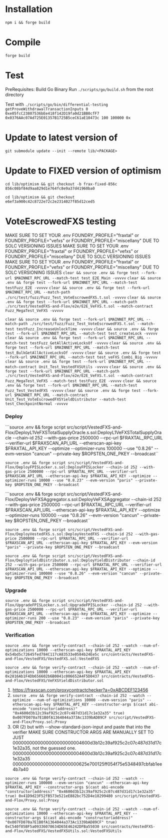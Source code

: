 # Installation
`npm i && forge build`

# Compile
`forge build`

# Test
PreRequisites: Build Go Binary
Run `./scripts/go/build.sh` from the root directory

Test with `./scripts/go/bin/differential-testing getProveWithdrawalTransactionInputs 0 0xe05fcC23807536bEe418f142D19fa0d21BB0cfF7 0x0376AAc07Ad725E01357B1725B5ceC61aE10473c 100 100000 0x`

# Update to latest version of <PACKAGE>
`git submodule update --init --remote lib/<PACKAGE>`

# Update to FIXED version of optimism
`cd lib/optimism && git checkout -b frax-fixed-856c 856c08bf84d9aa829d1e764fc8e9a37d41960ba0`

<!-- After origin/alex/fix-fraxtal-tests -->
`cd lib/optimism && git checkout e6ef3a900c42c8722e72c2e2314027f85d12ced5`

# VoteEscrowedFXS testing
MAKE SURE TO SET YOUR .env FOUNDRY_PROFILE="fraxtal" or FOUNDRY_PROFILE="vefxs" or FOUNDRY_PROFILE="miscellany" DUE TO SOLC VERSIONING ISSUES
MAKE SURE TO SET YOUR .env FOUNDRY_PROFILE="fraxtal" or FOUNDRY_PROFILE="vefxs" or FOUNDRY_PROFILE="miscellany" DUE TO SOLC VERSIONING ISSUES
MAKE SURE TO SET YOUR .env FOUNDRY_PROFILE="fraxtal" or FOUNDRY_PROFILE="vefxs" or FOUNDRY_PROFILE="miscellany" DUE TO SOLC VERSIONING ISSUES
```clear && source .env && forge test --fork-url $MAINNET_RPC_URL --match-test test_E2E_Main -vvvvv```
```clear && source .env && forge test --fork-url $MAINNET_RPC_URL --match-test testFuzz_E2E -vvvvv```
```clear && source .env && forge test --fork-url $MAINNET_RPC_URL --match-path ./src/test/fuzz/Fuzz_Test_VoteEscrowedFXS.t.sol -vvvvv```
```clear && source .env && forge test --fork-url $MAINNET_RPC_URL --match-path ./src/test/VestedFXS-and-Flox/e2e/E2E_VeFXS.t.sol --match-contract Fuzz_MegaTest_VeFXS -vvvvv```

```clear && source .env && forge test --fork-url $MAINNET_RPC_URL --match-path ./src/test/fuzz/Fuzz_Test_VoteEscrowedFXS.t.sol --match-test testFuzz_IncreaseUnlockTime -vvvvv```
```clear && source .env && forge test --fork-url $MAINNET_RPC_URL --match-test test_createLock -vvvvv```
```clear && source .env && forge test --fork-url $MAINNET_RPC_URL --match-test testFuzz_GetAllActiveLocksOf -vvvvv```
```clear && source .env && forge test --fork-url $MAINNET_RPC_URL --match-test test_BulkGetAllActiveLocksOf -vvvvv```
```clear && source .env && forge test --fork-url $MAINNET_RPC_URL --match-test test_veFXS_Combi_Big -vvvvv```
```clear && source .env && forge test --fork-url $MAINNET_RPC_URL --match-contract Unit_Test_VestedFXSUtils -vvvvv```
```clear && source .env && forge test --fork-url $MAINNET_RPC_URL --match-path ./src/test/VestedFXS-and-Flox/e2e/E2E_VeFXS.t.sol --match-contract Fuzz_MegaTest_VeFXS --match-test testFuzz_E2E -vvvvv```
```clear && source .env && forge test --fork-url $MAINNET_RPC_URL --match-test Fuzz_Test_VestedFXS -vvvvv```
```clear && source .env && forge test --fork-url $MAINNET_RPC_URL --match-contract Unit_Test_VoteEscrowedFXSYieldDistributor --match-test test_CheckpointNormal -vvvvv```


### Deploy
```source .env && forge script src/script/VestedFXS-and-Flox/DeployL1VeFXSTotalSupplyOracle.s.sol:DeployL1VeFXSTotalSupplyOracle --chain-id 252 --with-gas-price 2500000 --rpc-url $FRAXTAL_RPC_URL --verifier-url $FRAXSCAN_API_URL --etherscan-api-key $FRAXTAL_API_KEY --optimize --optimizer-runs 100000 --use "0.8.26" --evm-version "cancun" --private-key $ROPSTEN_ONE_PKEY --broadcast``

```source .env && forge script src/script/VestedFXS-and-Flox/DeployFPISLocker.s.sol:DeployFPISLocker --chain-id 252 --with-gas-price 2500000 --rpc-url $FRAXTAL_RPC_URL --verifier-url $FRAXSCAN_API_URL --etherscan-api-key $FRAXTAL_API_KEY --optimize --optimizer-runs 10000 --use "0.8.23" --evm-version "paris" --private-key $ROPSTEN_ONE_PKEY --broadcast```

```source .env && forge script src/script/VestedFXS-and-Flox/DeployVeFXSAggregator.s.sol:DeployVeFXSAggregator --chain-id 252 --with-gas-price 2500000 --rpc-url $FRAXTAL_RPC_URL --verifier-url $FRAXSCAN_API_URL --etherscan-api-key $FRAXTAL_API_KEY --optimize --optimizer-runs 100000 --use "0.8.26" --evm-version "cancun" --private-key $ROPSTEN_ONE_PKEY --broadcast``

```source .env && forge script src/script/VestedFXS-and-Flox/DeployVestedFXS.s.sol:DeployVestedFXS --chain-id 252 --with-gas-price 2500000 --rpc-url $FRAXTAL_RPC_URL --verifier-url $FRAXSCAN_API_URL --etherscan-api-key $FRAXTAL_API_KEY --evm-version "paris" --private-key $ROPSTEN_ONE_PKEY --broadcast```

```source .env && forge script src/script/VestedFXS-and-Flox/DeployYieldDistributor.s.sol:DeployYieldDistributor --chain-id 252 --with-gas-price 2500000 --rpc-url $FRAXTAL_RPC_URL --verifier-url $FRAXSCAN_API_URL --etherscan-api-key $FRAXTAL_API_KEY --optimize --optimizer-runs 100000 --use "0.8.26" --evm-version "cancun" --private-key $ROPSTEN_ONE_PKEY --broadcast```

### Upgrade

```source .env && forge script src/script/VestedFXS-and-Flox/UpgradeFPISLocker.s.sol:UpgradeFPISLocker --chain-id 252 --with-gas-price 2500000 --rpc-url $FRAXTAL_RPC_URL --verifier-url $FRAXSCAN_API_URL --etherscan-api-key $FRAXTAL_API_KEY --optimize --optimizer-runs 200 --use "0.8.23" --evm-version "paris" --private-key $ROPSTEN_ONE_PKEY --broadcast```


### Verification


<!-- If you deployed it with forge here -->
<!-- veFXS Implementation -->
```source .env && forge verify-contract --chain-id 252 --watch --num-of-optimizations 10000 --etherscan-api-key $FRAXTAL_API_KEY 0x54bd5c72645fed784C117cA83533e0584b24Ee5c src/contracts/VestedFXS-and-Flox/VestedFXS/VestedFXS.sol:VestedFXS```

```source .env && forge verify-contract --chain-id 252 --watch --num-of-optimizations 10000 --etherscan-api-key $FRAXTAL_API_KEY 0x2816Ab1F4Db656602b6B0041c006652A4F5D0437 src/contracts/VestedFXS-and-Flox/VestedFXS/VeFXSYieldDistributor.sol```

<!-- veFXS Proxy -->
1) https://fraxscan.com/proxycontractchecker?a=0xABCDEF123456
2) ```source .env && forge verify-contract --chain-id 252 --watch --optimize --num-of-optimizations 10000 --evm-version "paris" --etherscan-api-key $FRAXTAL_API_KEY --constructor-args $(cast abi-encode "constructor(address)" "0x4600d3b12c39af925c2c07c487d31d17c1e32a35" true) 0x007FD070a7E1B0fA1364044a373Ac1339bAD89CF src/script/VestedFXS-and-Flox/Proxy.sol:Proxy```
3) OR (2) but with --show-standard-json-input and paste that into the verifier
MAKE SURE CONSTRUCTOR ARGS ARE MANUALLY SET TO JUST 0000000000000000000000004600d3b12c39af925c2c07c487d31d17c1e32a35, not the guessed one.
0000000000000000000000004600d3b12c39af925c2c07c487d31d17c1e32a35
000000000000000000000000625e700125ff054f75e5348497cbfab1ee4b7a40

```source .env && forge verify-contract --chain-id 252 --watch --optimizer-runs 100000 --evm-version "cancun" --etherscan-api-key $FRAXTAL_API_KEY --constructor-args $(cast abi-encode "constructor(address)" "0x4600d3b12c39af925c2c07c487d31d17c1e32a35" true) 0x41D9d23F52fB573e521eE882bc752D4e18299480 src/script/VestedFXS-and-Flox/Proxy.sol:Proxy```

```source .env && forge verify-contract --chain-id 252 --watch --num-of-optimizations 10000 --etherscan-api-key $FRAXTAL_API_KEY --constructor-args $(cast abi-encode "constructor(address)" "0x007FD070a7E1B0fA1364044a373Ac1339bAD89CF" true) 0xC540f05BF5a09336078634D65E46242DFBa55030 src/contracts/VestedFXS-and-Flox/VestedFXS/VestedFXSUtils.sol:VestedFXSUtils```
